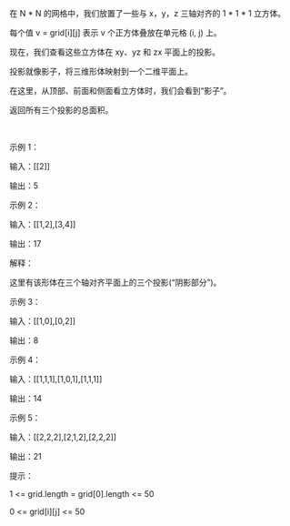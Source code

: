 在 N * N 的网格中，我们放置了一些与 x，y，z 三轴对齐的 1 * 1 * 1 立方体。

每个值 v = grid[i][j] 表示 v 个正方体叠放在单元格 (i, j) 上。

现在，我们查看这些立方体在 xy、yz 和 zx 平面上的投影。

投影就像影子，将三维形体映射到一个二维平面上。

在这里，从顶部、前面和侧面看立方体时，我们会看到“影子”。

返回所有三个投影的总面积。

 

示例 1：

输入：[[2]]

输出：5

示例 2：

输入：[[1,2],[3,4]]

输出：17

解释：

这里有该形体在三个轴对齐平面上的三个投影(“阴影部分”)。

示例 3：

输入：[[1,0],[0,2]]

输出：8

示例 4：

输入：[[1,1,1],[1,0,1],[1,1,1]]

输出：14

示例 5：

输入：[[2,2,2],[2,1,2],[2,2,2]]

输出：21
 

提示：

1 <= grid.length = grid[0].length <= 50

0 <= grid[i][j] <= 50

